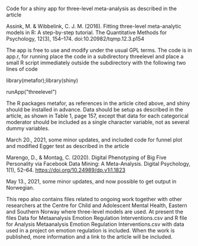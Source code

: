 Code for a shiny app for three-level meta-analysis as described in the article 

Assink, M. & Wibbelink, C. J. M. (2016). Fitting three-level meta-analytic models in R: A step-by-step tutorial. The Quantitative Methods for Psychology, 12(3), 154–174. doi:10.20982/tqmp.12.3.p154

The app is free to use and modify under the usual GPL terms. The code is in app.r, for running place the code in a subdirectory threelevel and place a small R script immediately outside the subdirectory with the following two lines of code

library(metafor);library(shiny)

runApp("threelevel")

The R packages metafor, as references in the article cited above, and shiny should be installed in advance. Data should be setup as described in the article, as shown in Table 1, page 157, except that data for each categorical moderator should be included as a single character variable, not as several dummy variables.

March 20., 2021, some minor updates, and included code for funnel plot and modified Egger test as described in the article 

Marengo, D., & Montag, C. (2020). Digital Phenotyping of Big Five Personality via Facebook Data Mining: A Meta-Analysis. Digital Psychology, 1(1), 52–64. https://doi.org/10.24989/dp.v1i1.1823

May 13., 2021, some minor updates, and now possible to get output in Norwegian.

This repo also contains files related to ongoing work together with other researchers at the Centre for Child and Adolescent Mental Health, Eastern and Southern Norway where three-level models are used. At present the files Data for Metaanalysis Emotion Regulation Interventions.csv and R file for Analysis  Metaanalysis Emotion Regulation Interventions.csv with data used in a project on emotion regulation is included. When the work is published, more information and a link to the article will be included.
